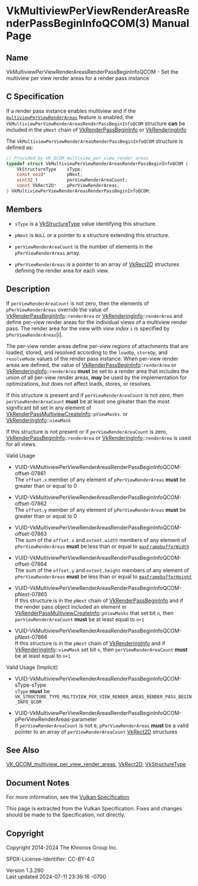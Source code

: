 # VkMultiviewPerViewRenderAreasRenderPassBeginInfoQCOM(3) Manual Page

## Name

VkMultiviewPerViewRenderAreasRenderPassBeginInfoQCOM - Set the multiview
per view render areas for a render pass instance



## <a href="#_c_specification" class="anchor"></a>C Specification

If a render pass instance enables multiview and if the <a
href="https://registry.khronos.org/vulkan/specs/1.3-extensions/html/vkspec.html#features-multiview-per-view-render-areas"
target="_blank"
rel="noopener"><code>multiviewPerViewRenderAreas</code></a> feature is
enabled, the `VkMultiviewPerViewRenderAreasRenderPassBeginInfoQCOM`
structure **can** be included in the `pNext` chain of
[VkRenderPassBeginInfo](https://registry.khronos.org/vulkan/specs/1.3-extensions/man/html/VkRenderPassBeginInfo.html) or
[VkRenderingInfo](https://registry.khronos.org/vulkan/specs/1.3-extensions/man/html/VkRenderingInfo.html)

The `VkMultiviewPerViewRenderAreasRenderPassBeginInfoQCOM` structure is
defined as:

``` c
// Provided by VK_QCOM_multiview_per_view_render_areas
typedef struct VkMultiviewPerViewRenderAreasRenderPassBeginInfoQCOM {
    VkStructureType    sType;
    const void*        pNext;
    uint32_t           perViewRenderAreaCount;
    const VkRect2D*    pPerViewRenderAreas;
} VkMultiviewPerViewRenderAreasRenderPassBeginInfoQCOM;
```

## <a href="#_members" class="anchor"></a>Members

- `sType` is a [VkStructureType](https://registry.khronos.org/vulkan/specs/1.3-extensions/man/html/VkStructureType.html) value identifying
  this structure.

- `pNext` is `NULL` or a pointer to a structure extending this
  structure.

- `perViewRenderAreaCount` is the number of elements in the
  `pPerViewRenderAreas` array.

- `pPerViewRenderAreas` is a pointer to an array of
  [VkRect2D](https://registry.khronos.org/vulkan/specs/1.3-extensions/man/html/VkRect2D.html) structures defining the render area for each
  view.

## <a href="#_description" class="anchor"></a>Description

If `perViewRenderAreaCount` is not zero, then the elements of
`pPerViewRenderAreas` override the value of
[VkRenderPassBeginInfo](https://registry.khronos.org/vulkan/specs/1.3-extensions/man/html/VkRenderPassBeginInfo.html)::`renderArea` or
[VkRenderingInfo](https://registry.khronos.org/vulkan/specs/1.3-extensions/man/html/VkRenderingInfo.html)::`renderArea` and define
per-view render areas for the individual views of a multiview render
pass. The render area for the view with *view index* `i` is specified by
`pPerViewRenderAreas`\[i\].

The per-view render areas define per-view regions of attachments that
are loaded, stored, and resolved according to the `loadOp`, `storeOp`,
and `resolveMode` values of the render pass instance. When per-view
render areas are defined, the value of
[VkRenderPassBeginInfo](https://registry.khronos.org/vulkan/specs/1.3-extensions/man/html/VkRenderPassBeginInfo.html)::`renderArea` or
[VkRenderingInfo](https://registry.khronos.org/vulkan/specs/1.3-extensions/man/html/VkRenderingInfo.html)::`renderArea` **must** be set to
a render area that includes the union of all per-view render areas,
**may** be used by the implementation for optimizations, but does not
affect loads, stores, or resolves.

If this structure is present and if `perViewRenderAreaCount` is not
zero, then `perViewRenderAreaCount` **must** be at least one greater
than the most significant bit set in any element of
[VkRenderPassMultiviewCreateInfo](https://registry.khronos.org/vulkan/specs/1.3-extensions/man/html/VkRenderPassMultiviewCreateInfo.html)::`pViewMasks`.
or [VkRenderingInfo](https://registry.khronos.org/vulkan/specs/1.3-extensions/man/html/VkRenderingInfo.html)::`viewMask`

If this structure is not present or if `perViewRenderAreaCount` is zero,
[VkRenderPassBeginInfo](https://registry.khronos.org/vulkan/specs/1.3-extensions/man/html/VkRenderPassBeginInfo.html)::`renderArea` or
[VkRenderingInfo](https://registry.khronos.org/vulkan/specs/1.3-extensions/man/html/VkRenderingInfo.html)::`renderArea` is used for all
views.

Valid Usage

- <a
  href="#VUID-VkMultiviewPerViewRenderAreasRenderPassBeginInfoQCOM-offset-07861"
  id="VUID-VkMultiviewPerViewRenderAreasRenderPassBeginInfoQCOM-offset-07861"></a>
  VUID-VkMultiviewPerViewRenderAreasRenderPassBeginInfoQCOM-offset-07861  
  The `offset.x` member of any element of `pPerViewRenderAreas` **must**
  be greater than or equal to 0

- <a
  href="#VUID-VkMultiviewPerViewRenderAreasRenderPassBeginInfoQCOM-offset-07862"
  id="VUID-VkMultiviewPerViewRenderAreasRenderPassBeginInfoQCOM-offset-07862"></a>
  VUID-VkMultiviewPerViewRenderAreasRenderPassBeginInfoQCOM-offset-07862  
  The `offset.y` member of any element of `pPerViewRenderAreas` **must**
  be greater than or equal to 0

- <a
  href="#VUID-VkMultiviewPerViewRenderAreasRenderPassBeginInfoQCOM-offset-07863"
  id="VUID-VkMultiviewPerViewRenderAreasRenderPassBeginInfoQCOM-offset-07863"></a>
  VUID-VkMultiviewPerViewRenderAreasRenderPassBeginInfoQCOM-offset-07863  
  The sum of the `offset.x` and `extent.width` members of any element of
  `pPerViewRenderAreas` **must** be less than or equal to <a
  href="https://registry.khronos.org/vulkan/specs/1.3-extensions/html/vkspec.html#limits-maxFramebufferWidth"
  target="_blank" rel="noopener"><code>maxFramebufferWidth</code></a>

- <a
  href="#VUID-VkMultiviewPerViewRenderAreasRenderPassBeginInfoQCOM-offset-07864"
  id="VUID-VkMultiviewPerViewRenderAreasRenderPassBeginInfoQCOM-offset-07864"></a>
  VUID-VkMultiviewPerViewRenderAreasRenderPassBeginInfoQCOM-offset-07864  
  The sum of the `offset.y` and `extent.height` members of any element
  of `pPerViewRenderAreas` **must** be less than or equal to <a
  href="https://registry.khronos.org/vulkan/specs/1.3-extensions/html/vkspec.html#limits-maxFramebufferHeight"
  target="_blank" rel="noopener"><code>maxFramebufferHeight</code></a>

- <a
  href="#VUID-VkMultiviewPerViewRenderAreasRenderPassBeginInfoQCOM-pNext-07865"
  id="VUID-VkMultiviewPerViewRenderAreasRenderPassBeginInfoQCOM-pNext-07865"></a>
  VUID-VkMultiviewPerViewRenderAreasRenderPassBeginInfoQCOM-pNext-07865  
  If this structure is in the `pNext` chain of
  [VkRenderPassBeginInfo](https://registry.khronos.org/vulkan/specs/1.3-extensions/man/html/VkRenderPassBeginInfo.html) and if the render
  pass object included an element in
  [VkRenderPassMultiviewCreateInfo](https://registry.khronos.org/vulkan/specs/1.3-extensions/man/html/VkRenderPassMultiviewCreateInfo.html)::`pViewMasks`
  that set bit `n`, then `perViewRenderAreaCount` **must** be at least
  equal to `n+1`

- <a
  href="#VUID-VkMultiviewPerViewRenderAreasRenderPassBeginInfoQCOM-pNext-07866"
  id="VUID-VkMultiviewPerViewRenderAreasRenderPassBeginInfoQCOM-pNext-07866"></a>
  VUID-VkMultiviewPerViewRenderAreasRenderPassBeginInfoQCOM-pNext-07866  
  If this structure is in the `pNext` chain of
  [VkRenderingInfo](https://registry.khronos.org/vulkan/specs/1.3-extensions/man/html/VkRenderingInfo.html) and if
  [VkRenderingInfo](https://registry.khronos.org/vulkan/specs/1.3-extensions/man/html/VkRenderingInfo.html)::`viewMask` set bit `n`, then
  `perViewRenderAreaCount` **must** be at least equal to `n+1`

Valid Usage (Implicit)

- <a
  href="#VUID-VkMultiviewPerViewRenderAreasRenderPassBeginInfoQCOM-sType-sType"
  id="VUID-VkMultiviewPerViewRenderAreasRenderPassBeginInfoQCOM-sType-sType"></a>
  VUID-VkMultiviewPerViewRenderAreasRenderPassBeginInfoQCOM-sType-sType  
  `sType` **must** be
  `VK_STRUCTURE_TYPE_MULTIVIEW_PER_VIEW_RENDER_AREAS_RENDER_PASS_BEGIN_INFO_QCOM`

- <a
  href="#VUID-VkMultiviewPerViewRenderAreasRenderPassBeginInfoQCOM-pPerViewRenderAreas-parameter"
  id="VUID-VkMultiviewPerViewRenderAreasRenderPassBeginInfoQCOM-pPerViewRenderAreas-parameter"></a>
  VUID-VkMultiviewPerViewRenderAreasRenderPassBeginInfoQCOM-pPerViewRenderAreas-parameter  
  If `perViewRenderAreaCount` is not `0`, `pPerViewRenderAreas` **must**
  be a valid pointer to an array of `perViewRenderAreaCount`
  [VkRect2D](https://registry.khronos.org/vulkan/specs/1.3-extensions/man/html/VkRect2D.html) structures

## <a href="#_see_also" class="anchor"></a>See Also

[VK_QCOM_multiview_per_view_render_areas](https://registry.khronos.org/vulkan/specs/1.3-extensions/man/html/VK_QCOM_multiview_per_view_render_areas.html),
[VkRect2D](https://registry.khronos.org/vulkan/specs/1.3-extensions/man/html/VkRect2D.html), [VkStructureType](https://registry.khronos.org/vulkan/specs/1.3-extensions/man/html/VkStructureType.html)

## <a href="#_document_notes" class="anchor"></a>Document Notes

For more information, see the <a
href="https://registry.khronos.org/vulkan/specs/1.3-extensions/html/vkspec.html#VkMultiviewPerViewRenderAreasRenderPassBeginInfoQCOM"
target="_blank" rel="noopener">Vulkan Specification</a>

This page is extracted from the Vulkan Specification. Fixes and changes
should be made to the Specification, not directly.

## <a href="#_copyright" class="anchor"></a>Copyright

Copyright 2014-2024 The Khronos Group Inc.

SPDX-License-Identifier: CC-BY-4.0

Version 1.3.290  
Last updated 2024-07-11 23:39:16 -0700
